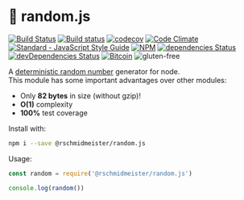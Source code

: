 # 🎲 random.js

[![Build Status](https://travis-ci.org/bash/random.js.svg?branch=master)](https://travis-ci.org/bash/random.js)
[![Build status](https://ci.appveyor.com/api/projects/status/luxy1c20asdk08at?svg=true)](https://ci.appveyor.com/project/rschmidmeister/random-js)
[![codecov](https://codecov.io/gh/bash/random.js/branch/master/graph/badge.svg)](https://codecov.io/gh/bash/random.js)
[![Code Climate](https://codeclimate.com/github/bash/random.js/badges/gpa.svg)](https://codeclimate.com/github/bash/random.js)
[![Standard - JavaScript Style Guide](https://img.shields.io/badge/code_style-standard-brightgreen.svg)](http://standardjs.com/)
[![NPM](https://img.shields.io/npm/v/@rschmidmeister/random.js.svg)](https://www.npmjs.com/package/@rschmidmeister/random.js)
[![dependencies Status](https://david-dm.org/bash/random.js/status.svg)](https://david-dm.org/bash/random.js)
[![devDependencies Status](https://david-dm.org/bash/random.js/dev-status.svg)](https://david-dm.org/bash/random.js?type=dev)
[![Bitcoin](https://img.shields.io/badge/bitcoin-donate-yellow.svg)](https://www.coinbase.com/rschmidmeister)
![gluten-free](https://img.shields.io/badge/gluten-free-green.svg)


A [deterministic random number](https://www.xkcd.com/221/) generator for node.    
This module has some important advantages over other modules:

- Only **82 bytes** in size (without gzip)!
- **O(1)** complexity
- **100%** test coverage

Install with:

```bash
npm i --save @rschmidmeister/random.js
```

Usage:

```js
const random = require('@rschmidmeister/random.js')

console.log(random())
```
